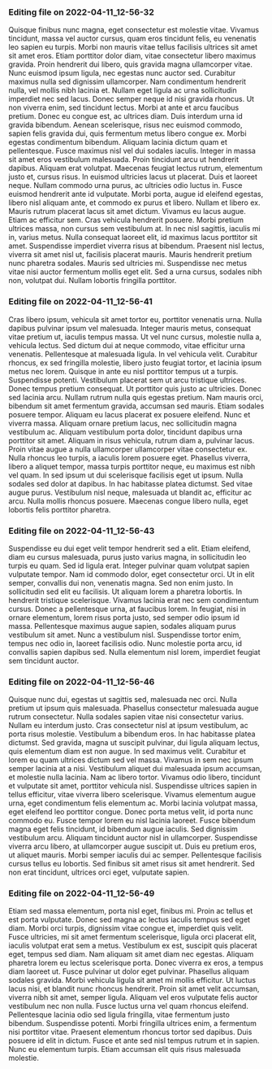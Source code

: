 

### Editing file on 2022-04-11_12-56-32

Quisque finibus nunc magna, eget consectetur est molestie vitae. Vivamus tincidunt, massa vel auctor cursus, quam eros tincidunt felis, eu venenatis leo sapien eu turpis. Morbi non mauris vitae tellus facilisis ultrices sit amet sit amet eros. Etiam porttitor dolor diam, vitae consectetur libero maximus gravida. Proin hendrerit dui libero, quis gravida magna ullamcorper vitae. Nunc euismod ipsum ligula, nec egestas nunc auctor sed. Curabitur maximus nulla sed dignissim ullamcorper. Nam condimentum hendrerit nulla, vel mollis nibh lacinia et. Nullam eget ligula ac urna sollicitudin imperdiet nec sed lacus. Donec semper neque id nisi gravida rhoncus. Ut non viverra enim, sed tincidunt lectus. Morbi at ante et arcu faucibus pretium. Donec eu congue est, ac ultrices diam.
Duis interdum urna id gravida bibendum. Aenean scelerisque, risus nec euismod commodo, sapien felis gravida dui, quis fermentum metus libero congue ex. Morbi egestas condimentum bibendum. Aliquam lacinia dictum quam et pellentesque. Fusce maximus nisl vel dui sodales iaculis. Integer in massa sit amet eros vestibulum malesuada. Proin tincidunt arcu ut hendrerit dapibus. Aliquam erat volutpat. Maecenas feugiat lectus rutrum, elementum justo et, cursus risus. In euismod ultricies lacus ut placerat. Duis et laoreet neque. Nullam commodo urna purus, ac ultricies odio luctus in. Fusce euismod hendrerit ante id vulputate.
Morbi porta, augue id eleifend egestas, libero nisl aliquam ante, et commodo ex purus et libero. Nullam et libero ex. Mauris rutrum placerat lacus sit amet dictum. Vivamus eu lacus augue. Etiam ac efficitur sem. Cras vehicula hendrerit posuere. Morbi pretium ultrices massa, non cursus sem vestibulum at. In nec nisl sagittis, iaculis mi in, varius metus. Nulla consequat laoreet elit, id maximus lacus porttitor sit amet. Suspendisse imperdiet viverra risus at bibendum. Praesent nisl lectus, viverra sit amet nisl ut, facilisis placerat mauris. Mauris hendrerit pretium nunc pharetra sodales. Mauris sed ultricies mi. Suspendisse nec metus vitae nisi auctor fermentum mollis eget elit. Sed a urna cursus, sodales nibh non, volutpat dui. Nullam lobortis fringilla porttitor.




### Editing file on 2022-04-11_12-56-41

Cras libero ipsum, vehicula sit amet tortor eu, porttitor venenatis urna. Nulla dapibus pulvinar ipsum vel malesuada. Integer mauris metus, consequat vitae pretium ut, iaculis tempus massa. Ut vel nunc cursus, molestie nulla a, vehicula lectus. Sed dictum dui at neque commodo, vitae efficitur urna venenatis. Pellentesque at malesuada ligula. In vel vehicula velit. Curabitur rhoncus, ex sed fringilla molestie, libero justo feugiat tortor, et lacinia ipsum metus nec lorem. Quisque in ante eu nisl porttitor tempus ut a turpis. Suspendisse potenti.
Vestibulum placerat sem ut arcu tristique ultrices. Donec tempus pretium consequat. Ut porttitor quis justo ac ultricies. Donec sed lacinia arcu. Nullam rutrum nulla quis egestas pretium. Nam mauris orci, bibendum sit amet fermentum gravida, accumsan sed mauris. Etiam sodales posuere tempor. Aliquam eu lacus placerat ex posuere eleifend. Nunc et viverra massa. Aliquam ornare pretium lacus, nec sollicitudin magna vestibulum ac. Aliquam vestibulum porta dolor, tincidunt dapibus urna porttitor sit amet. Aliquam in risus vehicula, rutrum diam a, pulvinar lacus. Proin vitae augue a nulla ullamcorper ullamcorper vitae consectetur ex. Nulla rhoncus leo turpis, a iaculis lorem posuere eget. Phasellus viverra, libero a aliquet tempor, massa turpis porttitor neque, eu maximus est nibh vel quam.
In sed ipsum ut dui scelerisque facilisis eget ut ipsum. Nulla sodales sed dolor at dapibus. In hac habitasse platea dictumst. Sed vitae augue purus. Vestibulum nisl neque, malesuada ut blandit ac, efficitur ac arcu. Nulla mollis rhoncus posuere. Maecenas congue libero nulla, eget lobortis felis porttitor pharetra.




### Editing file on 2022-04-11_12-56-43

Suspendisse eu dui eget velit tempor hendrerit sed a elit. Etiam eleifend, diam eu cursus malesuada, purus justo varius magna, in sollicitudin leo turpis eu quam. Sed id ligula erat. Integer pulvinar quam volutpat sapien vulputate tempor. Nam id commodo dolor, eget consectetur orci. Ut in elit semper, convallis dui non, venenatis magna. Sed non enim justo. In sollicitudin sed elit eu facilisis. Ut aliquam lorem a pharetra lobortis. In hendrerit tristique scelerisque. Vivamus lacinia erat nec sem condimentum cursus.
Donec a pellentesque urna, at faucibus lorem. In feugiat, nisi in ornare elementum, lorem risus porta justo, sed semper odio ipsum id massa. Pellentesque maximus augue sapien, sodales aliquam purus vestibulum sit amet. Nunc a vestibulum nisl. Suspendisse tortor enim, tempus nec odio in, laoreet facilisis odio. Nunc molestie porta arcu, id convallis sapien dapibus sed. Nulla elementum nisl lorem, imperdiet feugiat sem tincidunt auctor.




### Editing file on 2022-04-11_12-56-46

Quisque nunc dui, egestas ut sagittis sed, malesuada nec orci. Nulla pretium ut ipsum quis malesuada. Phasellus consectetur malesuada augue rutrum consectetur. Nulla sodales sapien vitae nisi consectetur varius. Nullam eu interdum justo. Cras consectetur nisl at ipsum vestibulum, ac porta risus molestie. Vestibulum a bibendum eros.
In hac habitasse platea dictumst. Sed gravida, magna ut suscipit pulvinar, dui ligula aliquam lectus, quis elementum diam est non augue. In sed maximus velit. Curabitur et lorem eu quam ultrices dictum sed vel massa. Vivamus in sem nec ipsum semper lacinia at a nisi. Vestibulum aliquet dui malesuada ipsum accumsan, et molestie nulla lacinia. Nam ac libero tortor. Vivamus odio libero, tincidunt et vulputate sit amet, porttitor vehicula nisl. Suspendisse ultrices sapien in tellus efficitur, vitae viverra libero scelerisque. Vivamus elementum augue urna, eget condimentum felis elementum ac. Morbi lacinia volutpat massa, eget eleifend leo porttitor congue. Donec porta metus velit, id porta nunc commodo eu.
Fusce tempor lorem eu nisl lacinia laoreet. Fusce bibendum magna eget felis tincidunt, id bibendum augue iaculis. Sed dignissim vestibulum arcu. Aliquam tincidunt auctor nisl in ullamcorper. Suspendisse viverra arcu libero, at ullamcorper augue suscipit ut. Duis eu pretium eros, ut aliquet mauris. Morbi semper iaculis dui ac semper. Pellentesque facilisis cursus tellus eu lobortis. Sed finibus sit amet risus sit amet hendrerit. Sed non erat tincidunt, ultrices orci eget, vulputate sapien.




### Editing file on 2022-04-11_12-56-49

Etiam sed massa elementum, porta nisl eget, finibus mi. Proin ac tellus et est porta vulputate. Donec sed magna ac lectus iaculis tempus sed eget diam. Morbi orci turpis, dignissim vitae congue et, imperdiet quis velit. Fusce ultricies, mi sit amet fermentum scelerisque, ligula orci placerat elit, iaculis volutpat erat sem a metus. Vestibulum ex est, suscipit quis placerat eget, tempus sed diam. Nam aliquam sit amet diam nec egestas. Aliquam pharetra lorem eu lectus scelerisque porta. Donec viverra ex eros, a tempus diam laoreet ut. Fusce pulvinar ut dolor eget pulvinar. Phasellus aliquam sodales gravida. Morbi vehicula ligula sit amet mi mollis efficitur. Ut luctus lacus nisi, et blandit nunc rhoncus hendrerit.
Proin sit amet velit accumsan, viverra nibh sit amet, semper ligula. Aliquam vel eros vulputate felis auctor vestibulum nec non nulla. Fusce luctus urna vel quam rhoncus eleifend. Pellentesque lacinia odio sed ligula fringilla, vitae fermentum justo bibendum. Suspendisse potenti. Morbi fringilla ultrices enim, a fermentum nisi porttitor vitae. Praesent elementum rhoncus tortor sed dapibus. Duis posuere id elit in dictum. Fusce et ante sed nisl tempus rutrum et in sapien. Nunc eu elementum turpis. Etiam accumsan elit quis risus malesuada molestie.



